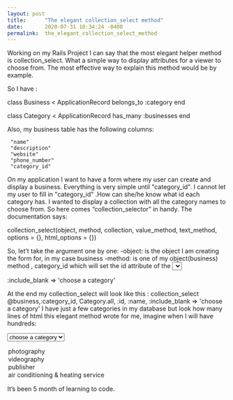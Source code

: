 ```yaml
---
layout: post
title:      "The elegant collection_select method"
date:       2020-07-31 10:34:24 -0400
permalink:  the_elegant_collection_select_method
---
```


Working on my Rails Project I can say that the most elegant  helper  method is 
collection_select. What a simple way to display attributes for a viewer to choose from.
The most effective way to explain this method would be by example.

So I have :

class Business < ApplicationRecord
   belongs_to :category
end

class Category < ApplicationRecord
    has_many :businesses
end

 Also, my business table has the following columns:
   
     "name"
     "description"
     "website"
     "phone_number"
     "category_id"

On my application  I want to have a form where my user can create and display a business. Everything is very simple until "category_id". I cannot let my user to fill in  "category_id" .How can she/he know what id each category has. I wanted to display a collection with all the category names to choose from. So here comes “collection_selector” in handy. The documentation says:

collection_select(object, method, collection, value_method, text_method, options = {}, html_options = {})

So, let’t take the argument one by one:
  -object: is the object I am creating the form for, in my case business
  -method:  is one of my object(business) method , category_id which will 
set the id attribute of the <select> tag
  -collection: is the array of all the category objects I have in may database, Category.all of course.
 -value_method: will be the value attribute of each option tag  :id(the id of the category-user’s selection)
-text_method: is what the viewer sees and can choose from :name(the name of the category)
-options = {} it’s a simple hash. The docs for what can be passed inside of is interesting and can be viewed here: https://api.rubyonrails.org/classes/ActionView/Helpers/FormOptionsHelper.html
 For my form I chose this:

:include_blank => 'choose a category'

 At the end my collection_select will look like this :
collection_select @business,:category_id, Category.all, :id,  :name, :include_blank => 'choose a category'
I have just a few categories in my database but look how many lines of html this elegant method wrote for me, imagine when I will have hundreds:

  <select name="business[category_id]" id="business_category_id"><option value="">choose a category</option>
<option value="1">photography</option>
<option value="2">videography</option>
<option value="3">publisher</option>
<option value="4">air conditioning &amp; heating service</option></select>





It’s been 5 month of learning to code.

